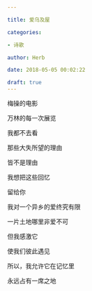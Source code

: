```yaml
---

title: 爱乌及屋

categories:

- 诗歌

author: Herb

date: 2018-05-05 00:02:22

draft: true
---
```


梅操的电影

万林的每一次展览

我都不去看



那些大失所望的理由

皆不是理由

我想把这些回忆

留给你



我对一个异乡的爱终究有限

一片土地哪里非爱不可

但我感激它

使我们彼此遇见



所以，我允许它在记忆里

永远占有一席之地